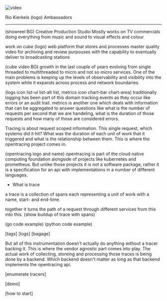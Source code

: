 ![video](https://player.vimeo.com/video/87002913?autoplay=1)


Rio Kierkels
(logo) Ambassadors

---

(showreel BG)
Creative Production Studio
Mostly works on TV commercials doing everything from music and sound to visual effects and colour

work on cube (logo)
web platform that stores and processes master quality video for archiving and review purpouses
with the capability to eventually deliver to broadcasting stations

(cube video BG)
growth in the last couple of years evolving
from single threaded to multithreaded to micro and not so micro services.
One of the main problems is keeping up the levels of observability and visibility
into the system while it expands across process and network boundaries.

(logs icon list-ul list-alt list, metrics icon chart-bar chart-area)
traditionally logging has been part of this domain tracking events as they occur like errors or an audit trail.
metrics is another one which deals with information that can be aggregated to answer questions like
what is the number of requests per second that we are handeling, what is the duration of those requests
and how many of those are considered errors.

Tracing is about request scoped information. This single request, which systems did it hit? What was the duration of each unit of work that it triggered and what is the relationship between them. This is where the opentracing project comes in.

(opentracing logo and name)
opentracing is part of the cloud native computing foundation alongside of projects like kubernetes and prometheus. 
But unlike those projects it is not a software package, rather it is a specification for an api with implementations in a number of different languages.

- What is trace

a trace is a collection of spans each representing a unit of work with a name, start- and end-time.

together it turns the path of a request through different services from this into this.
(show buildup of trace with spans)

(go code example)
(python code example)

[tags]
[logs]
[bagage]

But all of this instrumentation doesn't actually do anything without a tracer backing it. This is where the vendor agnostic part comes into play.
The actual work of collecting, storeing and processing those traces is being done by a backend. Which backend doesn't matter as long as that backend implements the opentracing api.

[enumerate tracers]

[demo]

[how to start]